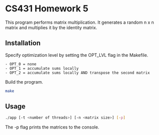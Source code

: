 # CS431 Homework 5

This program performs matrix multiplication. It generates a random n x n
matrix and multiplies it by the identity matrix.

## Installation

Specify optimization level by setting the OPT_LVL flag in the Makefile.

    - OPT_0 = none
    - OPT_1 = accumulate sums locally
    - OPT_2 = accumulate sums locally AND transpose the second matrix

Build the program.

```bash
make
```

## Usage

```bash
./app [-t <number of threads>] [-n <matrix size>] [-p]
```
The -p flag prints the matrices to the console.

